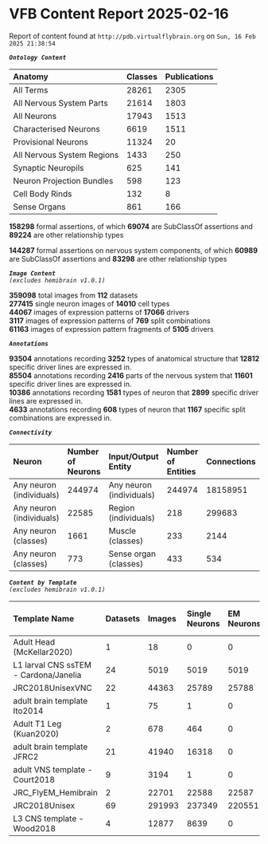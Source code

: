 
VFB Content Report 2025-02-16
=============================


Report of content found at ``http://pdb.virtualflybrain.org`` on ``Sun, 16 Feb 2025 21:38:54``  
  
***``Ontology Content``***  

|Anatomy|Classes|Publications|
| :--- | :--- | :--- |
|All Terms|28261|2305|
|All Nervous System Parts|21614|1803|
|All Neurons|17943|1513|
|Characterised Neurons|6619|1511|
|Provisional Neurons|11324|20|
|All Nervous System Regions|1433|250|
|Synaptic Neuropils|625|141|
|Neuron Projection Bundles|598|123|
|Cell Body Rinds|132|8|
|Sense Organs|861|166|
  
  
**158298** formal assertions, of which **69074** are SubClassOf assertions and **89224** are other relationship types  
  
**144287** formal assertions on nervous system components, of which **60989** are SubClassOf assertions and **83298** are other relationship types  
  
***``Image Content``***  
*``(excludes hemibrain v1.0.1)``*  
  
**359098** total images from **112** datasets  
**277415** single neuron images of **14010** cell types  
**44067** images of expression patterns of **17066** drivers  
**3117** images of expression patterns of **769** split combinations  
**61163** images of expression pattern fragments of **5105** drivers  
  
***``Annotations``***  
  
**93504** annotations recording **3252** types of anatomical structure that **12812** specific driver lines are expressed in.  
**85504** annotations recording **2416** parts of the nervous system that **11601** specific driver lines are expressed in.  
**10386** annotations recording **1581** types of neuron that **2899** specific driver lines are expressed in.  
**4633** annotations recording **608** types of neuron that **1167** specific split combinations are expressed in.  
  
***``Connectivity``***  

|Neuron|Number of Neurons|Input/Output Entity|Number of Entities|Connections|
| :--- | :--- | :--- | :--- | :--- |
|Any neuron (individuals)|244974|Any neuron (individuals)|244974|18158951|
|Any neuron (individuals)|22585|Region (individuals)|218|299683|
|Any neuron (classes)|1661|Muscle (classes)|233|2144|
|Any neuron (classes)|773|Sense organ (classes)|433|534|
  
  
  
***``Content by Template``***  
*``(excludes hemibrain v1.0.1)``*  

|Template Name|Datasets|Images|Single Neurons|EM Neurons|Full Expression Patterns|Split Expression Patterns|Partial Expression Patterns|Painted domains|
| :--- | :--- | :--- | :--- | :--- | :--- | :--- | :--- | :--- |
|Adult Head (McKellar2020)|1|18|0|0|0|0|0|0|
|L1 larval CNS ssTEM - Cardona/Janelia|24|5019|5019|5019|0|0|0|0|
|JRC2018UnisexVNC|22|44363|25789|25788|8314|625|10240|21|
|adult brain template Ito2014|1|75|1|0|0|0|0|75|
|Adult T1 Leg (Kuan2020)|2|678|464|0|0|0|0|4|
|adult brain template JFRC2|21|41940|16318|0|25272|600|16127|58|
|adult VNS template - Court2018|9|3194|1|0|3171|480|0|21|
|JRC_FlyEM_Hemibrain|2|22701|22588|22587|0|0|0|114|
|JRC2018Unisex|69|291993|237349|220551|31655|1632|38796|46|
|L3 CNS template - Wood2018|4|12877|8639|0|381|381|12178|255|
  
